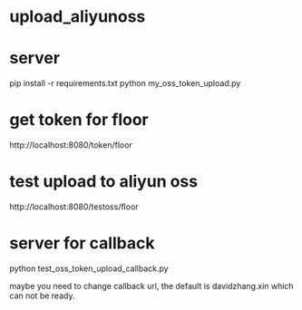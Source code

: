 # upload_aliyunoss
# server
pip install -r requirements.txt
python my_oss_token_upload.py

# get token for floor
http://localhost:8080/token/floor

# test upload to aliyun oss
http://localhost:8080/testoss/floor


# server for callback
python test_oss_token_upload_callback.py

maybe you need to change callback url, the default is davidzhang.xin which can not be ready.